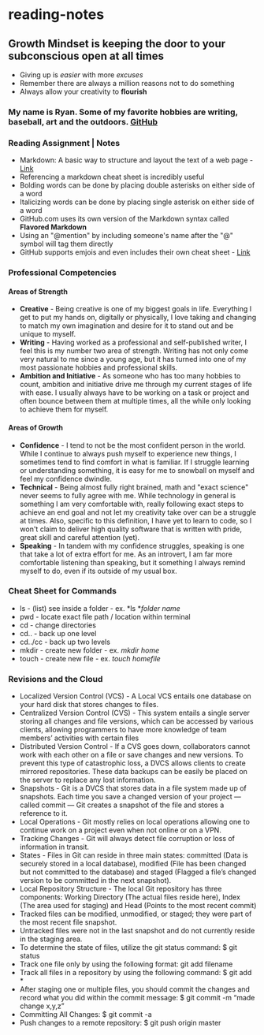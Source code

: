 # reading-notes

## Growth Mindset is keeping the door to your subconscious open at all times
- Giving up is *easier* with more *excuses*
- Remember there are always a million reasons not to do something
- Always allow your creativity to **flourish**

### My name is Ryan. Some of my favorite hobbies are writing, baseball, art and the outdoors. [GitHub](https://github.com/Rtipper)

### Reading Assignment | Notes
* Markdown: A basic way to structure and layout the text of a web page - [Link](https://guides.github.com/features/mastering-markdown/)
* Referencing a markdown cheat sheet is incredibly useful
* Bolding words can be done by placing double asterisks on either side of a word
* Italicizing words can be done by placing single asterisk on either side of a word
* GitHub.com uses its own version of the Markdown syntax called **Flavored Markdown**
* Using an "@mention" by including someone's name after the "@" symbol will tag them directly
* GitHub supports emjois and even includes their own cheat sheet - [Link](https://github.com/ikatyang/emoji-cheat-sheet/blob/master/README.md)

### Professional Competencies
#### Areas of Strength
- **Creative** - Being creative is one of my biggest goals in life. Everything I get to put my hands on, digitally or physically, I love taking and changing to match my own imagination and desire for it to stand out and be unique to myself.
- **Writing** - Having worked as a professional and self-published writer, I feel this is my number two area of strength. Writing has not only come very natural to me since a young age, but it has turned into one of my most passionate hobbies and professional skills.
- **Ambition and Initiative** - As someone who has too many hobbies to count, ambition and initiative drive me through my current stages of life with ease. I usually always have to be working on a task or project and often bounce between them at multiple times, all the while only looking to achieve them for myself.
#### Areas of Growth
- **Confidence** - I tend to not be the most confident person in the world. While I continue to always push myself to experience new things, I sometimes tend to find comfort in what is familiar. If I struggle learning or understanding something, it is easy for me to snowball on myself and feel my confidence dwindle.
- **Technical** - Being almost fully right brained, math and "exact science" never seems to fully agree with me. While technology in general is something I am very comfortable with, really following exact steps to achieve an end goal and not let my creativity take over can be a struggle at times. Also, specific to this definition, I have yet to learn to code, so I won't claim to deliver high quality software that is written with pride, great skill and careful attention (yet).
- **Speaking** - In tandem with my confidence struggles, speaking is one that take a lot of extra effort for me. As an introvert, I am far more comfortable listening than speaking, but it something I always remind myself to do, even if its outside of my usual box.

### Cheat Sheet for Commands
- ls - (list) see inside a folder - ex. *ls **folder name*
- pwd - locate exact file path / location within terminal
- cd - change directories
- cd.. - back up one level
- cd../cc - back up two levels
- mkdir - create new folder - ex. *mkdir home*
- touch - create new file - ex. *touch homefile*

### Revisions and the Cloud
- Localized Version Control (VCS) - A Local VCS entails one database on your hard disk that stores changes to files.
- Centralized Version Control (CVS) - This system entails a single server storing all changes and file versions, which can be accessed by various clients, allowing programmers to have more knowledge of team members’ activities with certain files
- Distributed Version Control - If a CVS goes down, collaborators cannot work with each other on a file or save changes and new versions. To prevent this type of catastrophic loss, a DVCS allows clients to create mirrored repositories. These data backups can be easily be placed on the server to replace any lost information.
- Snapshots - Git is a DVCS that stores data in a file system made up of snapshots. Each time you save a changed version of your project — called commit — Git creates a snapshot of the file and stores a reference to it.
- Local Operations - Git mostly relies on local operations allowing one to continue work on a project even when not online or on a VPN.
- Tracking Changes - Git will always detect file corruption or loss of information in transit.
- States - Files in Git can reside in three main states: committed (Data is securely stored in a local database), modified (File has been changed but not committed to the database) and staged (Flagged a file’s changed version to be committed in the next snapshot).
- Local Repository Structure - The local Git repository has three components: Working Directory (The actual files reside here), Index (The area used for staging) and Head (Points to the most recent commit)
- Tracked files can be modified, unmodified, or staged; they were part of the most recent file snapshot.
- Untracked files were not in the last snapshot and do not currently reside in the staging area.
- To determine the state of files, utilize the git status command: $ git status
- Track one file only by using the following format: git add filename
- Track all files in a repository by using the following command: $ git add *
- After staging one or multiple files, you should commit the changes and record what you did within the commit message: $ git commit -m “made change x,y,z”
- Committing All Changes: $ git commit -a
- Push changes to a remote repository: $ git push origin master


